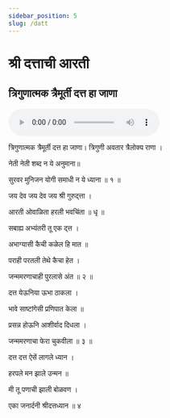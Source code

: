 ```yaml
---
sidebar_position: 5
slug: /datt
---
```

# श्री दत्ताची आरती  
## त्रिगुणात्मक त्रैमूर्ती दत्त हा जाणा


<audio controls="controls" src="/audio/aarati/trigunatmak.mp3">
    Your browser does not support the HTML5 Audio element.
</audio> 

त्रिगुणात्मक त्रैमूर्ती दत्त हा जाणा।
त्रिगुणी अवतार त्रैलोक्य राणा ।

नेती नेती शब्द न ये अनुमाना॥

सुरवर मुनिजन योगी समाधी न ये ध्याना ॥ १ ॥

जय देव जय देव जय श्री गुरुद्त्ता ।

आरती ओवाळिता हरली भवचिंता ॥ धृ ॥

सबाह्य अभ्यंतरी तू एक द्त्त ।

अभाग्यासी कैची कळेल हि मात ॥

पराही परतली तेथे कैचा हेत ।

जन्ममरणाचाही पुरलासे अंत ॥ २ ॥

दत्त येऊनिया ऊभा ठाकला ।

भावे साष्टांगेसी प्रणिपात केला ॥

प्रसन्न होऊनि आशीर्वाद दिधला ।

जन्ममरणाचा फेरा चुकवीला ॥ ३ ॥

दत्त दत्त ऐसें लागले ध्यान ।

हरपले मन झाले उन्मन ॥

मी तू पणाची झाली बोळवण ।

एका जनार्दनी श्रीदत्तध्यान ॥ ४